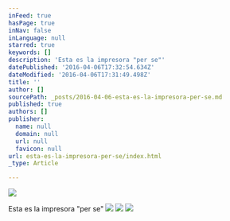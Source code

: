 ```yaml
---
inFeed: true
hasPage: true
inNav: false
inLanguage: null
starred: true
keywords: []
description: 'Esta es la impresora "per se"'
datePublished: '2016-04-06T17:32:54.634Z'
dateModified: '2016-04-06T17:31:49.498Z'
title: ''
author: []
sourcePath: _posts/2016-04-06-esta-es-la-impresora-per-se.md
published: true
authors: []
publisher:
  name: null
  domain: null
  url: null
  favicon: null
url: esta-es-la-impresora-per-se/index.html
_type: Article

---
```

![](https://the-grid-user-content.s3-us-west-2.amazonaws.com/3bc9bd95-4d91-4981-ac09-d692a55f5982.jpg)

Esta es la impresora "per se"
![](https://the-grid-user-content.s3-us-west-2.amazonaws.com/173b3f07-0045-4993-bdc2-707d2a57d589.jpg)
![](https://the-grid-user-content.s3-us-west-2.amazonaws.com/08e6ae02-0fd0-4374-bf78-8f7203d2e854.jpg)
![](https://the-grid-user-content.s3-us-west-2.amazonaws.com/086bc8b7-658c-4fe4-a05f-1c13a897da23.jpg)